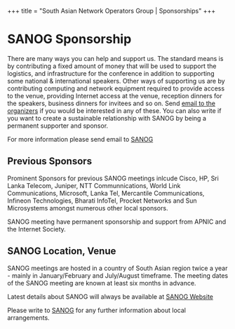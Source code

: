 +++
title = "South Asian Network Operators Group | Sponsorships"
+++

# SANOG Sponsorship
There are many ways you can help and support us. The standard means is by contributing a fixed amount of money that will be used to support the logistics, and infrastructure for the conference in addition to supporting some national &amp; international speakers. Other ways of supporting us are by contributing computing and network equipment required to provide access to the venue, providing Internet access at the venue, reception dinners for the speakers, business dinners for invitees and so on. Send [email to the organizers](mailto:info@sanog.org) if you would be interested in any of these. You can also write if you want to create a sustainable relationship with SANOG by being a permanent supporter and sponsor.

For more information please send email to [SANOG](mailto:info@sanog.org)

## Previous Sponsors
Prominent Sponsors for previous SANOG meetings inlcude Cisco, HP, Sri Lanka Telecom, Juniper, NTT Communnications, World Link Communications, Microsoft, Lanka Tel, Mercantile Communications, Infineon Technologies, Bharati InfoTel, Procket Networks and Sun Microsystems amongst numerous other local sponsors.

SANOG meeting have permanent sponsorship and support from APNIC and the Internet Society.

## SANOG Location, Venue
SANOG meetings are hosted in a country of South Asian region twice a year - mainly in January/February and July/August timeframe. The meeting dates of the SANOG meeting are known at least six months in advance.

Latest details about SANOG will always be available at [SANOG Website](http://www.sanog.org)

Please write to [SANOG](mailto:info@sanog.org) for any further information about local arrangements.
